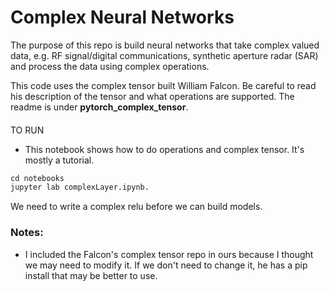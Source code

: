 # Complex Neural Networks
The purpose of this repo is build neural networks that take complex valued data, e.g. RF signal/digital communications, synthetic aperture radar (SAR) and process the data using complex operations. 


This code uses the complex tensor built William Falcon. Be careful to read his description of the tensor and what operations are supported. The readme is under **pytorch_complex_tensor**.

####
 TO RUN



* This notebook shows how to do operations and complex tensor. It's mostly a tutorial.
```python
cd notebooks
jupyter lab complexLayer.ipynb.
```
We need to write a complex relu before we can build models. 

### Notes:
  - I included the Falcon's complex tensor repo in ours because I thought we may need to modify it. If we don't need to change it, he has a pip install that may be better to use.
  



